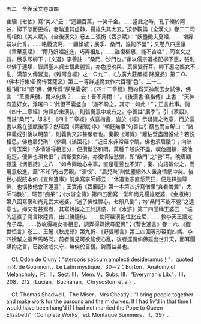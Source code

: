 五二　全後漢文卷四四

崔駰《七依》寫“美人”云：“迴顧百萬，一笑千金。……當此之時，孔子傾於阿谷，柳下忽而更婚，老聃遺其虚静，揚雄失其太玄。”按參觀論《全漢文》卷二二司馬相如《美人賦》。《全後漢文》卷五二張衡《西京賦》：“妖蠱艷夫夏姬，……增嬋娟以此豸。……眳藐流眄，一顧傾城；展季、桑門，誰能不營”；又卷八四邊讓《章華臺賦》：“爾乃妍媚遽進，巧弄相加，……雖復柳惠，能不咨嗟”；同崔文之旨。展季即柳下；《文選》李善註：“桑門、沙門也。”崔以儒宗道祖配柳下惠，張則以佛子連類，皆謂聖人貞士覩此麗質，亦色授魂與、喪操變行耳。柳下惠之嫗女不亂，漢前久傳習道。《雜阿含經》之一○九二、《方廣大莊嚴經·降魔品》第二○、《佛本行集經·魔怖菩薩品》第三一等詳述魔女作六百種“色”、三十二種“媚”以“惑”佛，佛斥爲“尿屎囊袋”；《四十二章經》簡約爲天神獻玉女試佛，佛言：“革囊衆穢，爾來何爲？……去！吾不用爾！”。《後漢書·襄楷傳》上書：“天神有遣好女，浮屠曰：‘此但革囊盛血！’遂不盼之。其守一如此！”；正言此事。倘《四十二章經》洵譯於東漢初，則張衡意中或有之。李善註“展季”，引《家語》，而註“桑門”，却未引《四十二章經》或襄楷書，豈於《經》示疑疑之微意，而於襄書以爲在張賦後耶？然班固《兩都賦·序》“朝廷無事”句善註引蔡邕而自解曰：“諸釋義或引後以明前”，則義例又非甚嚴者也。秦觀《河傳》“籬枯壁盡因誰做？若説相思，佛也眉兒聚”（參觀《滿園花》：“近日來非常羅皁醜，佛也須眉皺”）；向滈《青玉案》“多情賦得相思分，便攬斷愁和悶，萬種千般説不盡。喫他圈樻，被他拖逗，便佛也須教恨”；謂斷愛如佛，亦復情結愁縈，即“桑門”之“營”耳。晚唐顧甄遠《惆悵詩》之八：“如今兩地心中事，直是瞿曇也不知”；秦、向語氣似之，而用意較進。蓋“不知”尚出旁觀，“須恨”、“眉兒聚”則使塵網外人置身情網中矣。後世小説院本如《宣和遺事》前集寫李師師云：“休道徽宗直恁荒狂，便是釋迦尊佛，也惱教他會下蓮臺”；王實甫《西廂記》第一本第四折寫僧衆“貪看鶯鶯”，太師“凝眺”，班首“痴呆”；《水滸全傳》第四五回寫一堂和尚見楊雄老婆、《金瓶梅》第八回寫衆和尚見武大老婆，“迷了佛性禪心，七顛八倒”；均“桑門不能不營”之遺意也。抑又有甚焉者，其寫鴆媒之工於誘惑，如《水滸》第二四回稱王婆云：“端的這婆子開言欺陸賈，出口勝隨何。……使阿羅漢抱住比丘尼，……教李天王摟定鬼子母。……教唆得織女害相思，調弄得嫦娥尋配偶”；《警世通言》卷一六、《醒世恒言》卷三、王鑨《秋虎邱》第九折、《野叟曝言》第三四回等形容劉四媽、李四嫂輩之擅牽馬略同。前者謂見可欲能使心亂，後者逕謂仙佛雖出世升天，而耳聞媒妁之言，已欲破戒失守，無俟於目覩。誇而益甚也。











　Cf. Odon de Cluny：“stercoris saccum amplecti desideramus！”，quoted in R. de Gourmont，Le Latin mystique，30－2；Burton，Anatomy of Melancholy，Pt. III，Sect. III，Mem. V，Subs. III，“Everyman’s Lib.”，III，208，212（Lucian，Buchanan，Chrysostom et al）.

　Cf. Thomas Shadwell，The Miser，Mrs Cheatly：“I bring people together and make work for the parsons and the midwives. If I had liv’d in that time I would have been hang’d if I had not married the Pope to Queen Elizabeth”（Complete Works，ed. Montaque Summers，II，39）.
